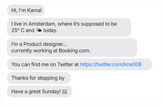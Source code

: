 [![](https://raw.githubusercontent.com/mailtokamalnayan/mailtokamalnayan/main/chat.svg)](https://twitter.com/kns008)
